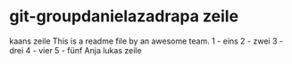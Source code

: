 # git-groupdanielazadrapa zeile 
kaans zeile
This 
is
a
readme
file
by 
an
awesome
team.
1 - eins
2 - zwei
3 - drei
4 - vier
5 - fünf
Anja
lukas zeile
